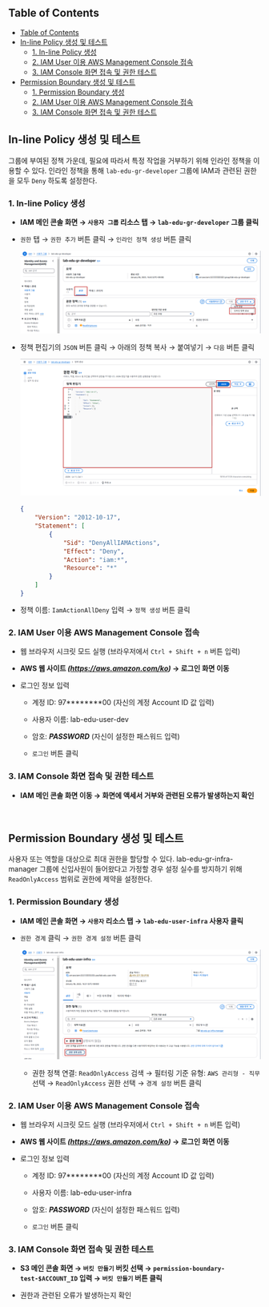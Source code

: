 ## Table of Contents
- [Table of Contents](#table-of-contents)
- [In-line Policy 생성 및 테스트](#in-line-policy-생성-및-테스트)
  - [1. In-line Policy 생성](#1-in-line-policy-생성)
  - [2. IAM User 이용 AWS Management Console 접속](#2-iam-user-이용-aws-management-console-접속)
  - [3. IAM Console 화면 접속 및 권한 테스트](#3-iam-console-화면-접속-및-권한-테스트)
- [Permission Boundary 생성 및 테스트](#permission-boundary-생성-및-테스트)
  - [1. Permission Boundary 생성](#1-permission-boundary-생성)
  - [2. IAM User 이용 AWS Management Console 접속](#2-iam-user-이용-aws-management-console-접속-1)
  - [3. IAM Console 화면 접속 및 권한 테스트](#3-iam-console-화면-접속-및-권한-테스트-1)

## In-line Policy 생성 및 테스트

그룹에 부여된 정책 가운데, 필요에 따라서 특정 작업을 거부하기 위해 인라인 정책을 이용할 수 있다. 인라인 정책을 통해 `lab-edu-gr-developer` 그룹에 IAM과 관련된 권한을 모두 `Deny` 하도록 설정한다.

### 1. In-line Policy 생성

- **IAM 메인 콘솔 화면 → `사용자 그룹` 리소스 탭 → `lab-edu-gr-developer` 그룹 클릭**

- `권한` 탭 → `권한 추가` 버튼 클릭 → `인라인 정책 생성` 버튼 클릭

  ![alt text](./img/inline_policy_01.png)

- 정책 편집기의 `JSON` 버튼 클릭 → 아래의 정책 복사 → 붙여넣기 → `다음` 버튼 클릭

  ![alt text](./img/inline_policy_02.png)

  ```json
  {
      "Version": "2012-10-17",
      "Statement": [
          {
              "Sid": "DenyAllIAMActions",
              "Effect": "Deny",
              "Action": "iam:*",
              "Resource": "*"
          }
      ]
  }
  ```
- 정책 이름: `IamActionAllDeny` 입력 → `정책 생성` 버튼 클릭

### 2. IAM User 이용 AWS Management Console 접속

- 웹 브라우저 시크릿 모드 실행 (브라우저에서 `Ctrl + Shift + n` 버튼 입력)

- **AWS 웹 사이트 *(https://aws.amazon.com/ko)* → 로그인 화면 이동**

- 로그인 정보 입력

    - 계정 ID: 97********00 (자신의 계정 Account ID 값 입력)

    - 사용자 이름: lab-edu-user-dev

    - 암호: ***PASSWORD*** (자신이 설정한 패스워드 입력)

    - `로그인` 버튼 클릭

### 3. IAM Console 화면 접속 및 권한 테스트

- **IAM 메인 콘솔 화면 이동 → 화면에 액세서 거부와 관련된 오류가 발생하는지 확인**

<br>

## Permission Boundary 생성 및 테스트

사용자 또는 역할을 대상으로 최대 권한을 할당할 수 있다. lab-edu-gr-infra-manager 그룹에 신입사원이 들어왔다고 가정할 경우 설정 실수를 방지하기 위해 `ReadOnlyAccess` 범위로 권한에 제약을 설정한다.

### 1. Permission Boundary 생성

- **IAM 메인 콘솔 화면 → `사용자` 리소스 탭 → `lab-edu-user-infra` 사용자 클릭**

- `권한 경계` 클릭 → `권한 경계 설정` 버튼 클릭

  ![alt text](./img/permission_boundary_01.png)

  - 권한 정책 연결: `ReadOnlyAccess` 검색 → 필터링 기준 유형: `AWS 관리형 - 직무` 선택 → `ReadOnlyAccess` 권한 선택 → `경계 설정` 버튼 클릭

### 2. IAM User 이용 AWS Management Console 접속

- 웹 브라우저 시크릿 모드 실행 (브라우저에서 `Ctrl + Shift + n` 버튼 입력)

- **AWS 웹 사이트 *(https://aws.amazon.com/ko)* → 로그인 화면 이동**

- 로그인 정보 입력

    - 계정 ID: 97********00 (자신의 계정 Account ID 값 입력)

    - 사용자 이름: lab-edu-user-infra

    - 암호: ***PASSWORD*** (자신이 설정한 패스워드 입력)

    - `로그인` 버튼 클릭

### 3. IAM Console 화면 접속 및 권한 테스트

- **S3 메인 콘솔 화면 → `버킷 만들기` 버킷 선택 → `permission-boundary-test-$ACCOUNT_ID` 입력 → `버킷 만들기` 버튼 클릭** 

- 권한과 관련된 오류가 발생하는지 확인















